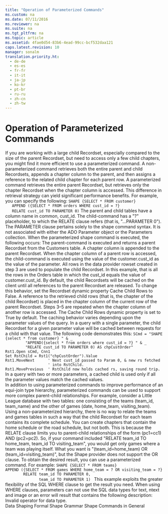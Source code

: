 ```yaml
---
title: "Operation of Parameterized Commands"
ms.custom: na
ms.date: 07/11/2016
ms.reviewer: na
ms.suite: na
ms.tgt_pltfrm: na
ms.topic: article
ms.assetid: 4fae0d54-83b6-4ead-99cc-bcf532daa121
caps.latest.revision: 10
manager: sonalm
translation.priority.ht: 
  - de-de
  - es-es
  - fr-fr
  - it-it
  - ja-jp
  - ko-kr
  - pt-br
  - ru-ru
  - zh-cn
  - zh-tw
---
```

# Operation of Parameterized Commands
<?xml version="1.0" encoding="utf-8"?>
<developerReferenceWithoutSyntaxDocument xmlns="http://ddue.schemas.microsoft.com/authoring/2003/5" xmlns:xlink="http://www.w3.org/1999/xlink" xmlns:xsi="http://www.w3.org/2001/XMLSchema-instance" xsi:schemaLocation="http://ddue.schemas.microsoft.com/authoring/2003/5 http://dduestorage.blob.core.windows.net/ddueschema/developer.xsd">
  <introduction>
    <para>If you are working with a large child <legacyBold>Recordset</legacyBold>, especially compared to the size of the parent <legacyBold>Recordset</legacyBold>, but need to access only a few child chapters, you might find it more efficient to use a parameterized command.</para>
    <para>A <legacyItalic>non-parameterized command</legacyItalic> retrieves both the entire parent and child <legacyBold>Recordsets</legacyBold>, appends a chapter column to the parent, and then assigns a reference to the related child chapter for each parent row.</para>
    <para>A <legacyItalic>parameterized command</legacyItalic> retrieves the entire parent <legacyBold>Recordset</legacyBold>, but retrieves only the chapter <legacyBold>Recordset</legacyBold> when the chapter column is accessed. This difference in retrieval strategy can yield significant performance benefits.</para>
    <para>For example, you can specify the following:</para>
    <code>SHAPE {SELECT * FROM customer} 
   APPEND ({SELECT * FROM orders WHERE cust_id = ?} 
   RELATE cust_id TO PARAMETER 0)</code>
    <para>The parent and child tables have a column name in common, cust_id<legacyItalic>. </legacyItalic>The <legacyItalic>child-command</legacyItalic> has a "?" placeholder, to which the RELATE clause refers (that is, "...PARAMETER 0").</para>
    <alert class="note">
      <para>The PARAMETER clause pertains solely to the shape command syntax. It is not associated with either the ADO <legacyLink xlink:href="e010e794-7f0f-4026-8b5b-37328e437d63">Parameter</legacyLink> object or the <legacyLink xlink:href="497cae10-3913-422a-9753-dcbb0a639b1b">Parameters</legacyLink> collection.</para>
    </alert>
    <para>When the parameterized shape command is executed, the following occurs:  </para>
    <list class="ordered">
      <listItem>
        <para>The <legacyItalic>parent-command</legacyItalic> is executed and returns a parent <legacyBold>Recordset</legacyBold> from the Customers table.</para>
      </listItem>
      <listItem>
        <para>A chapter column is appended to the parent <legacyBold>Recordset</legacyBold>.</para>
      </listItem>
      <listItem>
        <para>When the chapter column of a parent row is accessed, the <legacyItalic>child-command</legacyItalic> is executed using the value of the customer.cust_id as the value of the parameter.</para>
      </listItem>
      <listItem>
        <para>All rows in the data provider rowset created in step 3 are used to populate the child <legacyBold>Recordset</legacyBold>. In this example, that is all the rows in the Orders table in which the cust_id equals the value of customer.cust_id. By default, the child <legacyBold>Recordset</legacyBold>s will be cached on the client until all references to the parent <legacyBold>Recordset</legacyBold> are released. To change this behavior, set the <legacyBold>Recordset</legacyBold> <legacyLink xlink:href="80d389dd-46ef-459f-b0d4-6f712fc4f32d">dynamic property</legacyLink> <legacyBold>Cache Child Rows</legacyBold> to <legacyBold>False</legacyBold>.</para>
      </listItem>
      <listItem>
        <para>A reference to the retrieved child rows (that is, the chapter of the child <legacyBold>Recordset</legacyBold>) is placed in the chapter column of the current row of the parent <legacyBold>Recordset</legacyBold>.</para>
      </listItem>
      <listItem>
        <para>Steps 3–5 are repeated when the chapter column of another row is accessed.</para>
      </listItem>
    </list>
    <para>The <legacyBold>Cache Child Rows</legacyBold> dynamic property is set to <legacyBold>True</legacyBold> by default. The caching behavior varies depending upon the parameter values of the query. In a query with a single parameter, the child <legacyBold>Recordset</legacyBold> for a given parameter value will be cached between requests for a child with that value. The following code demonstrates this:</para>
    <code>SCmd = "SHAPE {select * from customer} " &amp; _
         "APPEND({select * from orders where cust_id = ?} " &amp; _
         "RELATE cust_id TO PARAMETER 0) AS chpCustOrder"
Rst1.Open sCmd, Cnn1
Set RstChild = Rst1("chpCustOrder").Value
Rst1.MoveNext      ' Next cust_id passed to Param 0, &amp; new rs fetched 
                   ' into RstChild.
Rst1.MovePrevious  ' RstChild now holds cached rs, saving round trip.</code>
    <para>In a query with two or more parameters, a cached child is used only if all the parameter values match the cached values.</para>
  </introduction>
  <section>
    <title>Parameterized Commands and Complex Parent Child Relations</title>
    <content>
      <para>In addition to using parameterized commands to improve performance of an equi-join type hierarchy, parameterized commands can be used to support more complex parent-child relationships. For example, consider a Little League database with two tables: one consisting of the teams (team_id, team_name) and the other of games (date, home_team, visiting_team).</para>
      <para>Using a non-parameterized hierarchy, there is no way to relate the teams and games tables in such a way that the child <legacyBold>Recordset</legacyBold> for each team contains its complete schedule. You can create chapters that contain the home schedule or the road schedule, but not both. This is because the RELATE clause limits you to parent-child relationships of the form (pc1=cc1) AND (pc2=pc2). So, if your command included "RELATE team_id TO home_team, team_id TO visiting_team", you would get only games where a team was playing itself. What you want is "(team_id=home_team) OR (team_id=visiting_team)", but the Shape provider does not support the OR clause.</para>
      <para>To obtain the desired result, you can use a parameterized command. For example:</para>
      <code>SHAPE {SELECT * FROM teams} 
APPEND ({SELECT * FROM games WHERE home_team = ? OR visiting_team = ?} 
        RELATE team_id TO PARAMETER 0, 
               team_id TO PARAMETER 1) </code>
      <para>This example exploits the greater flexibility of the SQL WHERE clause to get the result you need.</para>
      <alert class="note">
        <para>When using WHERE clauses, parameters can not use the SQL data types for text, ntext and image or an error will result that contains the following description: <codeInline>Invalid operator for data type</codeInline>.</para>
      </alert>
    </content>
  </section>
  <relatedTopics>
<link xlink:href="1bfdcad4-52e1-45bc-ad21-783657ef0a44">Data Shaping</link>
<link xlink:href="ea691475-0f03-4abe-a785-b77e77712d1d">Formal Shape Grammar</link>
<link xlink:href="1fac7831-a187-4b15-9b43-aad380c5556c">Shape Commands in General</link>
</relatedTopics>
</developerReferenceWithoutSyntaxDocument>